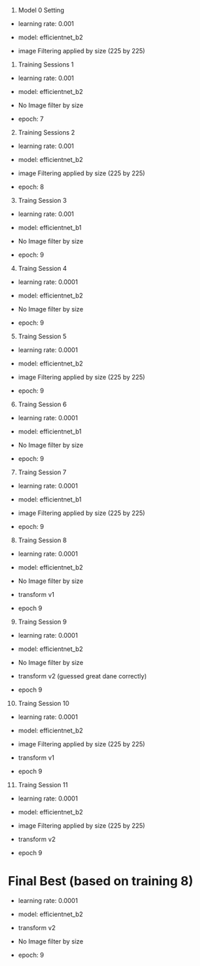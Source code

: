 1. Model 0 Setting

  * learning rate: 0.001

  * model: efficientnet_b2

  * image Filtering applied by size (225 by 225)


1. Training Sessions 1

  * learning rate: 0.001

  * model: efficientnet_b2

  * No Image filter by size 
  
  * epoch: 7

2. Training Sessions 2

  * learning rate: 0.001

  * model: efficientnet_b2

  * image Filtering applied by size (225 by 225)

  * epoch: 8

3. Traing Session 3

  * learning rate: 0.001

  * model: efficientnet_b1

  * No Image filter by size 

  * epoch: 9

4. Traing Session 4

  * learning rate: 0.0001

  * model: efficientnet_b2

  * No Image filter by size 

  * epoch: 9


5. Traing Session 5

  * learning rate: 0.0001

  * model: efficientnet_b2

 * image Filtering applied by size (225 by 225)

 * epoch: 9


6. Traing Session 6

  * learning rate: 0.0001

  * model: efficientnet_b1

  * No Image filter by size 

  * epoch: 9


7. Traing Session 7

  * learning rate: 0.0001

  * model: efficientnet_b1

  * image Filtering applied by size (225 by 225)

  * epoch: 9


8. Traing Session 8

  * learning rate: 0.0001

  * model: efficientnet_b2

  * No Image filter by size 

  * transform v1

  * epoch 9

9. Traing Session 9

  * learning rate: 0.0001

  * model: efficientnet_b2

  * No Image filter by size 

  * transform v2  (guessed great dane correctly)

  * epoch 9

10. Traing Session 10

  * learning rate: 0.0001

  * model: efficientnet_b2

  * image Filtering applied by size (225 by 225)
  
  * transform v1
  
  * epoch 9 

11. Traing Session 11

  * learning rate: 0.0001

  * model: efficientnet_b2

  * image Filtering applied by size (225 by 225)

  * transform v2

  * epoch 9 

# Final Best (based on training 8)

  * learning rate: 0.0001

  * model: efficientnet_b2

  * transform v2

  * No Image filter by size 

  * epoch: 9
